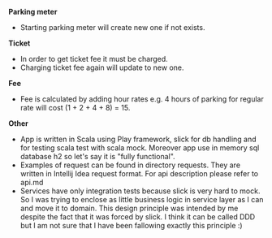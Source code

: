 **Parking meter**
- Starting parking meter will create new one if not exists.

**Ticket**
- In order to get ticket fee it must be charged.
- Charging ticket fee again will update to new one.

**Fee**
- Fee is calculated by adding hour rates e.g. 4 hours of parking for regular rate will cost (1 + 2 + 4 + 8) = 15.

**Other**
- App is written in Scala using Play framework, slick for db handling and for testing scala test with scala mock. 
Moreover app use in memory sql database h2 so let's say it is "fully functional".
- Examples of request can be found in directory requests. They are written in Intellij Idea request format.
For api description please refer to api.md
- Services have only integration tests because slick is very hard to mock. 
So I was trying to enclose as little business logic in service layer as I can and move it to domain. 
This design principle was intended by me despite the fact that it was forced by slick.
I think it can be called DDD but I am not sure that I have been fallowing exactly this principle :)